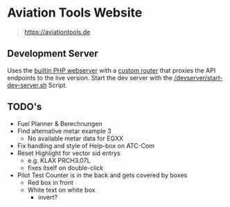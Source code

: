 # Aviation Tools Website
> https://aviationtools.de

## Development Server
Uses the [builtin PHP webserver](https://www.php.net/manual/en/features.commandline.webserver.php) with a [custom router](./devserver/dev_router.php) that proxies the API endpoints to the live version.
Start the dev server with the [/devserver/start-dev-server.sh](devserver/start-devserver.sh) Script.

## TODO's
- Fuel Planner & Berechnungen
- Find alternative metar example 3
    - No available metar data for EGXX
- Fix handling and style of Help-box on ATC-Com
- Reset Highlight for vector sid entrys
    - e.g. KLAX PRCH3.07L
    - fixes itself on double-click
- Pilot Test Counter is in the back and gets covered by boxes
    - Red box in front
    - White text on white box
        - invert?
